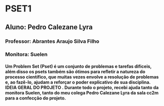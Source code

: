 # PSET1
## Aluno: Pedro Calezane Lyra
### Professor: Abrantes Araujo Silva Filho
### Monitora: Suelen
#### Um Problem Set (Pset) é um conjunto de problemas e tarefas dificeis, além disso os psets também são ótimos para refletir a natureza do processo científico, que muitas vezes envolve a resolução de problemas e, ao fazê-lo, ajudam a reforçar o poder explicativo de sua disciplina. IDEIA GERAL DO PROJETO . Durante todo o projeto, recebi ajuda tanto da monitora Suelen, tanto do meu colega Pedro Calezane Lyra da sala cc2m para a confecção do projeto.
